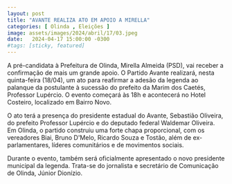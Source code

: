 ```yaml
---
layout: post
title: "AVANTE REALIZA ATO EM APOIO A MIRELLA"
categories: [ Olinda , Eleições ]
image: assets/images/2024/abril/17/03.jpeg
date:   2024-04-17 15:00:00 -0300
#tags: [sticky, featured]
---
```

A pré-candidata à Prefeitura de Olinda, Mirella Almeida (PSD), vai receber a confirmação de mais um grande apoio. O Partido Avante realizará, nesta quinta-feira (18/04), um ato para reafirmar a adesão da legenda ao palanque da postulante à sucessão do prefeito da Marim dos Caetés, Professor Lupércio. O evento começará às 18h e acontecerá no Hotel Costeiro, localizado em Bairro Novo. 

O ato terá a presença do presidente estadual do Avante, Sebastião Oliveira, do prefeito Professor Lupércio e do deputado federal Waldemar Oliveira. Em Olinda, o partido construiu uma forte chapa proporcional, com os vereadores Biai, Bruno D'Melo, Ricardo Souza e Tostão, além de ex-parlamentares, líderes comunitários e de movimentos sociais.

Durante o evento, também será oficialmente apresentado o novo presidente municipal da legenda. Trata-se do jornalista e secretário de Comunicação de Olinda, Júnior Dionízio.